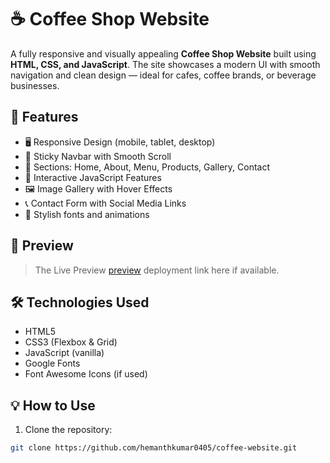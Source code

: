 # ☕ Coffee Shop Website

A fully responsive and visually appealing **Coffee Shop Website** built using **HTML, CSS, and JavaScript**. The site showcases a modern UI with smooth navigation and clean design — ideal for cafes, coffee brands, or beverage businesses.

## 🚀 Features

- 🖥️ Responsive Design (mobile, tablet, desktop)
- 🧭 Sticky Navbar with Smooth Scroll
- 📜 Sections: Home, About, Menu, Products, Gallery, Contact
- 🎯 Interactive JavaScript Features
- 🖼️ Image Gallery with Hover Effects
- 📞 Contact Form with Social Media Links
- 🎨 Stylish fonts and animations

## 📸 Preview

> The Live Preview [preview](https://coffeeweb-0405.netlify.app/) deployment link here if available.

## 🛠️ Technologies Used

- HTML5
- CSS3 (Flexbox & Grid)
- JavaScript (vanilla)
- Google Fonts
- Font Awesome Icons (if used)

## 💡 How to Use

1. Clone the repository:

```bash
git clone https://github.com/hemanthkumar0405/coffee-website.git



